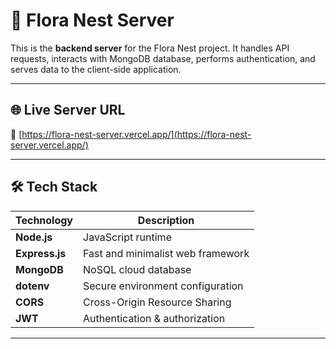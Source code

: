 # 🌿 Flora Nest Server

This is the **backend server** for the Flora Nest project. It handles API requests, interacts with MongoDB database, performs authentication, and serves data to the client-side application.

---

## 🌐 Live Server URL

🔗 [https://flora-nest-server.vercel.app/](https://flora-nest-server.vercel.app/)

---

## 🛠️ Tech Stack

| Technology   | Description                        |
|--------------|------------------------------------|
| **Node.js**  | JavaScript runtime                 |
| **Express.js** | Fast and minimalist web framework |
| **MongoDB**  | NoSQL cloud database               |
| **dotenv**   | Secure environment configuration   |
| **CORS**     | Cross-Origin Resource Sharing      |
| **JWT**      | Authentication & authorization  |

---







